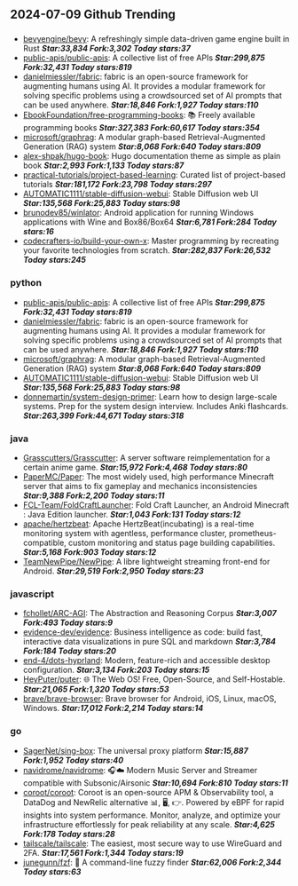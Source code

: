 ## 2024-07-09 Github Trending

### 
* [bevyengine/bevy](https://github.com/bevyengine/bevy): A refreshingly simple data-driven game engine built in Rust ***Star:33,834 Fork:3,302 Today stars:37***
* [public-apis/public-apis](https://github.com/public-apis/public-apis): A collective list of free APIs ***Star:299,875 Fork:32,431 Today stars:819***
* [danielmiessler/fabric](https://github.com/danielmiessler/fabric): fabric is an open-source framework for augmenting humans using AI. It provides a modular framework for solving specific problems using a crowdsourced set of AI prompts that can be used anywhere. ***Star:18,846 Fork:1,927 Today stars:110***
* [EbookFoundation/free-programming-books](https://github.com/EbookFoundation/free-programming-books): 📚 Freely available programming books ***Star:327,383 Fork:60,617 Today stars:354***
* [microsoft/graphrag](https://github.com/microsoft/graphrag): A modular graph-based Retrieval-Augmented Generation (RAG) system ***Star:8,068 Fork:640 Today stars:809***
* [alex-shpak/hugo-book](https://github.com/alex-shpak/hugo-book): Hugo documentation theme as simple as plain book ***Star:2,993 Fork:1,133 Today stars:87***
* [practical-tutorials/project-based-learning](https://github.com/practical-tutorials/project-based-learning): Curated list of project-based tutorials ***Star:181,172 Fork:23,798 Today stars:297***
* [AUTOMATIC1111/stable-diffusion-webui](https://github.com/AUTOMATIC1111/stable-diffusion-webui): Stable Diffusion web UI ***Star:135,568 Fork:25,883 Today stars:98***
* [brunodev85/winlator](https://github.com/brunodev85/winlator): Android application for running Windows applications with Wine and Box86/Box64 ***Star:6,781 Fork:284 Today stars:16***
* [codecrafters-io/build-your-own-x](https://github.com/codecrafters-io/build-your-own-x): Master programming by recreating your favorite technologies from scratch. ***Star:282,837 Fork:26,532 Today stars:245***

### python
* [public-apis/public-apis](https://github.com/public-apis/public-apis): A collective list of free APIs ***Star:299,875 Fork:32,431 Today stars:819***
* [danielmiessler/fabric](https://github.com/danielmiessler/fabric): fabric is an open-source framework for augmenting humans using AI. It provides a modular framework for solving specific problems using a crowdsourced set of AI prompts that can be used anywhere. ***Star:18,846 Fork:1,927 Today stars:110***
* [microsoft/graphrag](https://github.com/microsoft/graphrag): A modular graph-based Retrieval-Augmented Generation (RAG) system ***Star:8,068 Fork:640 Today stars:809***
* [AUTOMATIC1111/stable-diffusion-webui](https://github.com/AUTOMATIC1111/stable-diffusion-webui): Stable Diffusion web UI ***Star:135,568 Fork:25,883 Today stars:98***
* [donnemartin/system-design-primer](https://github.com/donnemartin/system-design-primer): Learn how to design large-scale systems. Prep for the system design interview. Includes Anki flashcards. ***Star:263,399 Fork:44,671 Today stars:318***

### java
* [Grasscutters/Grasscutter](https://github.com/Grasscutters/Grasscutter): A server software reimplementation for a certain anime game. ***Star:15,972 Fork:4,468 Today stars:80***
* [PaperMC/Paper](https://github.com/PaperMC/Paper): The most widely used, high performance Minecraft server that aims to fix gameplay and mechanics inconsistencies ***Star:9,388 Fork:2,200 Today stars:11***
* [FCL-Team/FoldCraftLauncher](https://github.com/FCL-Team/FoldCraftLauncher): Fold Craft Launcher, an Android Minecraft : Java Edition launcher. ***Star:1,043 Fork:131 Today stars:12***
* [apache/hertzbeat](https://github.com/apache/hertzbeat): Apache HertzBeat(incubating) is a real-time monitoring system with agentless, performance cluster, prometheus-compatible, custom monitoring and status page building capabilities. ***Star:5,168 Fork:903 Today stars:12***
* [TeamNewPipe/NewPipe](https://github.com/TeamNewPipe/NewPipe): A libre lightweight streaming front-end for Android. ***Star:29,519 Fork:2,950 Today stars:23***

### javascript
* [fchollet/ARC-AGI](https://github.com/fchollet/ARC-AGI): The Abstraction and Reasoning Corpus ***Star:3,007 Fork:493 Today stars:9***
* [evidence-dev/evidence](https://github.com/evidence-dev/evidence): Business intelligence as code: build fast, interactive data visualizations in pure SQL and markdown ***Star:3,784 Fork:184 Today stars:20***
* [end-4/dots-hyprland](https://github.com/end-4/dots-hyprland): Modern, feature-rich and accessible desktop configuration. ***Star:3,134 Fork:203 Today stars:15***
* [HeyPuter/puter](https://github.com/HeyPuter/puter): 🌐 The Web OS! Free, Open-Source, and Self-Hostable. ***Star:21,065 Fork:1,320 Today stars:53***
* [brave/brave-browser](https://github.com/brave/brave-browser): Brave browser for Android, iOS, Linux, macOS, Windows. ***Star:17,012 Fork:2,214 Today stars:14***

### go
* [SagerNet/sing-box](https://github.com/SagerNet/sing-box): The universal proxy platform ***Star:15,887 Fork:1,952 Today stars:40***
* [navidrome/navidrome](https://github.com/navidrome/navidrome): 🎧☁️ Modern Music Server and Streamer compatible with Subsonic/Airsonic ***Star:10,694 Fork:810 Today stars:11***
* [coroot/coroot](https://github.com/coroot/coroot): Coroot is an open-source APM & Observability tool, a DataDog and NewRelic alternative 📊, 🖥️, 👉. Powered by eBPF for rapid insights into system performance. Monitor, analyze, and optimize your infrastructure effortlessly for peak reliability at any scale. ***Star:4,625 Fork:178 Today stars:28***
* [tailscale/tailscale](https://github.com/tailscale/tailscale): The easiest, most secure way to use WireGuard and 2FA. ***Star:17,561 Fork:1,344 Today stars:19***
* [junegunn/fzf](https://github.com/junegunn/fzf): 🌸 A command-line fuzzy finder ***Star:62,006 Fork:2,344 Today stars:63***
